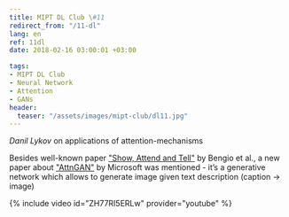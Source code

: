 ```yaml
---
title: MIPT DL Club \#11
redirect_from: "/11-dl"
lang: en
ref: 11dl
date: 2018-02-16 03:00:01 +03:00

tags:
- MIPT DL Club
- Neural Network
- Attention
- GANs
header:
  teaser: "/assets/images/mipt-club/dl11.jpg"
---
```


_Danil Lykov_ on applications of attention-mechanisms

Besides well-known paper ["Show, Attend and Tell"](https://arxiv.org/abs/1502.03044) by Bengio et al., a new paper about ["AttnGAN"](https://arxiv.org/abs/1711.10485) by Microsoft was mentioned - it’s a generative network which allows to generate image given text description (caption -> image)

{% include video id="ZH77RI5ERLw" provider="youtube" %}
